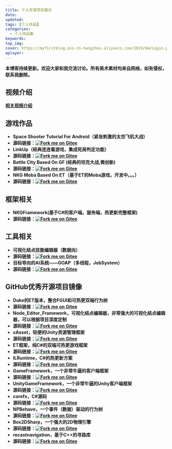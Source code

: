 ```yaml
---
title: 个人开源项目展示
date:
updated:
tags: [个人作品]
categories:
  - 个人作品集
keywords:
top_img:
cover: https://myfirstblog.oss-cn-hangzhou.aliyuncs.com/2019/04/Login.png
aplayer:
---
```

<meta name="referrer" content="no-referrer" />

**本博客持续更新。欢迎大家和我交流讨论。所有美术素材均来自网络，如有侵权，联系我删除。**

## 视频介绍
**[相关视频介绍](https://www.bilibili.com/medialist/detail/ml759679645?type=1 "相关视频介绍")**

## 游戏作品
- **Space Shooter Tutorial For Android（紧张刺激的太空飞机大战）** 
- **源码链接：<a href='https://gitee.com/NKG_admin/UnityWorks'><img src='https://gitee.com/NKG_admin/UnityWorks/widgets/widget_6.svg?color=90d18e' alt='Fork me on Gitee'></img></a>** 
- **LinkUp（经典连连看游戏，集成死局判定功能）** 
- **源码链接：<a href='https://gitee.com/NKG_admin/UnityWorks'><img src='https://gitee.com/NKG_admin/UnityWorks/widgets/widget_6.svg?color=90d18e' alt='Fork me on Gitee'></img></a>** 
- **Battle City Based On GF (经典的坦克大战,微创新)** 
- **源码链接：<a href='https://gitee.com/NKG_admin/Battle-City-Based-on-GF'><img src='https://gitee.com/NKG_admin/Battle-City-Based-on-GF/widgets/widget_6.svg' alt='Fork me on Gitee'></img></a>** 
- **NKG Moba Based On ET（基于ET的Moba游戏，开发中。。。）** 
- **源码链接：<a href='https://gitee.com/NKG_admin/NKGMobaBasedOnET'><img src='https://gitee.com/NKG_admin/NKGMobaBasedOnET/widgets/widget_6.svg?color=3d87b8' alt='Fork me on Gitee'></img></a>** 

## 框架相关
- **NKGFramework(基于C#的客户端，服务端，热更新完整框架)** 
- **源码链接：<a href='https://gitee.com/NKG_admin/NKGFramework'><img src='https://gitee.com/NKG_admin/NKGFramework/widgets/widget_6.svg?color=a700cc' alt='Fork me on Gitee'></img></a>** 

## 工具相关
- **可视化结点技能编辑器（数据向）** 
- **源码链接：<a href='https://gitee.com/NKG_admin/visual_skills_editor'><img src='https://gitee.com/NKG_admin/visual_skills_editor/widgets/widget_6.svg?color=b89271' alt='Fork me on Gitee'></img></a>** 
- **目标导向的AI系统——GOAP（多线程，JobSystem）** 
- **源码链接：<a href='https://gitee.com/NKG_admin/NKGGOAP'><img src='https://gitee.com/NKG_admin/NKGGOAP/widgets/widget_6.svg' alt='Fork me on Gitee'></img></a>**

## GitHub优秀开源项目镜像
- **Duke的ET版本，整合FGUI和可热更双端行为树** 
- **源码链接：<a href='https://gitee.com/NKG_admin/Duke_FGUI_BD_GitSync'><img src='https://gitee.com/NKG_admin/Duke_FGUI_BD_GitSync/widgets/widget_6.svg' alt='Fork me on Gitee'></img></a>** 
- **Node_Editor_Framework，可视化结点编辑器，非常强大的可视化结点编辑器，可以根据项目深度定制** 
- **源码链接：<a href='https://gitee.com/NKG_admin/NodeEditor_GitSync'><img src='https://gitee.com/NKG_admin/NodeEditor_GitSync/widgets/widget_6.svg' alt='Fork me on Gitee'></img></a>** 
- **xAsset，轻便的Unity资源管理框架** 
- **源码链接：<a href='https://gitee.com/NKG_admin/xasset_Gitsync'><img src='https://gitee.com/NKG_admin/xasset_Gitsync/widgets/widget_6.svg' alt='Fork me on Gitee'></img></a>** 
- **ET框架，纯C#的双端可热更游戏框架** 
- **源码链接：<a href='https://gitee.com/NKG_admin/GithubSync'><img src='https://gitee.com/NKG_admin/GithubSync/widgets/widget_6.svg' alt='Fork me on Gitee'></img></a>** 
- **ILRuntime，C#的热更新方案** 
- **源码链接：<a href='https://gitee.com/NKG_admin/ILRuntime_GitSync'><img src='https://gitee.com/NKG_admin/ILRuntime_GitSync/widgets/widget_6.svg' alt='Fork me on Gitee'></img></a>** 
- **GameFramework，一个非常牛逼的客户端框架** 
- **源码链接：<a href='https://gitee.com/NKG_admin/GitHubSync.GF'><img src='https://gitee.com/NKG_admin/GitHubSync.GF/widgets/widget_6.svg' alt='Fork me on Gitee'></img></a>** 
- **UnityGameFramework，一个非常牛逼的Unity客户端框架** 
- **源码链接：<a href='https://gitee.com/NKG_admin/UGF_GitSync'><img src='https://gitee.com/NKG_admin/UGF_GitSync/widgets/widget_6.svg' alt='Fork me on Gitee'></img></a>** 
- **corefx，C#源码**
- **源码链接：<a href='https://gitee.com/NKG_admin/corefx_GitSync'><img src='https://gitee.com/NKG_admin/corefx_GitSync/widgets/widget_6.svg' alt='Fork me on Gitee'></img></a>**
- **NPBehave，一个事件（数据）驱动的行为树**
- **源码链接：<a href='https://gitee.com/NKG_admin/NPBehave_GitSync'><img src='https://gitee.com/NKG_admin/NPBehave_GitSync/widgets/widget_6.svg' alt='Fork me on Gitee'></img></a>**
- **Box2DSharp，一个强大的2D物理引擎**
- **源码链接：<a href='https://gitee.com/NKG_admin/Box2D_GitSync'><img src='https://gitee.com/NKG_admin/Box2D_GitSync/widgets/widget_6.svg' alt='Fork me on Gitee'></img></a>**
- **recastnavigation，基于C++的寻路库**
- **源码链接：<a href='https://gitee.com/NKG_admin/recastnavigation_GitSync'><img src='https://gitee.com/NKG_admin/recastnavigation_GitSync/widgets/widget_6.svg' alt='Fork me on Gitee'></img></a>**
